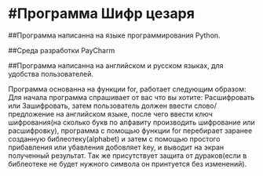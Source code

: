 #Программа Шифр цезаря
=================


##Программа написанна на языке программирования Python.


##Среда разработки PayCharm 

##Программа написанна на английском и русском языках, для удобства пользователей.


Программа основанна на функции for, работает следующим образом: Для начала программа спрашивает от вас что вы хотите: Расшифровать или Зашифровать, затем пользователь должен ввести слово/ предложение на английском языке, после чего ввести ключ шифрования(на сколько букв по алфавиту производить шифрование или расшифровку), программа с помощью функции for перебирает заранее созданную библеотеку(alphabet) и затем с помощью простого прибавления или убавления добовляет key, и выводит на экран полученный результат.
Так же присутствует защита от дураков(если в библеотеке не будет нужного символа он принтуется без изменений).
